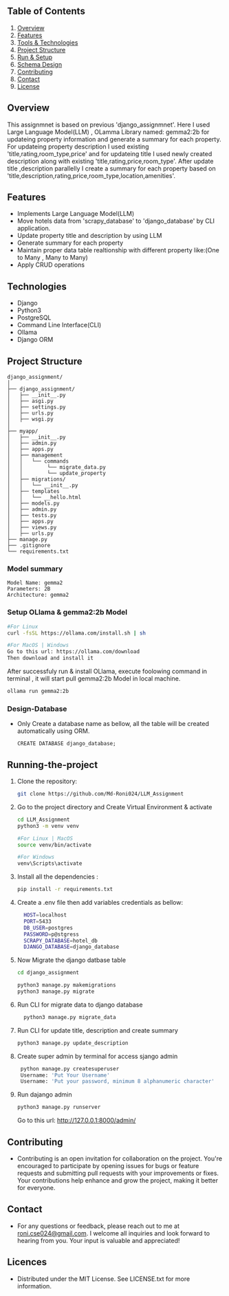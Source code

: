 ## Table of Contents
1. [Overview ](#Overview )
1. [Features](#features)
2. [Tools & Technologies](#technologies)
3. [Project Structure](#project-structure) 
5. [Run & Setup](#Running-the-project)
6. [Schema Design](#Design-Database)
7. [Contributing](#Contributing)
8. [Contact](#Contact)
10. [License](#license)


## Overview

This assignmnet is based on previous 'django_assignmnet'. Here I used Large Language Model(LLM) , OLamma Library named: gemma2:2b for updateing property information and generate a summary for each property. For updateing property description I used existing 'title,rating,room_type,price' and for updateing title I used newly created description along with existing 'title,rating,price,room_type'. After update title ,description parallelly I create a summary for each property based on 'title,description,rating,price,room_type,location,amenities'.




## Features

- Implements Large Language Model(LLM)
- Move hotels data from 'scrapy_database' to 'django_database' by CLI application.
- Update property title and description by using LLM
- Generate summary for each property
- Maintain proper data table realtionship with different property like:(One to Many , Many to Many)
- Apply CRUD operations

## Technologies
- Django
- Python3
- PostgreSQL
- Command Line Interface(CLI)
- Ollama
- Django ORM

 

## Project Structure
```
django_assignment/
│
├── django_assignment/
│   ├── __init__.py
│   ├── asgi.py
│   ├── settings.py
│   ├── urls.py
│   ├── wsgi.py
│
├── myapp/
│   ├── __init__.py
│   ├── admin.py
│   ├── apps.py
│   ├── management
│   │   └── commands
│   │        └── migrate_data.py
│   │        └── update_property
│   ├── migrations/
│   │   └── __init__.py
│   ├── templates
│   │   └── __hello.html
│   ├── models.py
│   ├── admin.py
│   ├── tests.py
│   ├── apps.py
│   ├── views.py
│   ├── urls.py
├── manage.py
├── .gitignore
└── requirements.txt

```

### Model summary
  ```
  Model Name: gemma2
  Parameters: 2B
  Architecture: gemma2
  ```

### Setup OLlama & gemma2:2b Model
  ```bash
  #For Linux
  curl -fsSL https://ollama.com/install.sh | sh

  #For MacOS | Windows
  Go to this url: https://ollama.com/download 
  Then download and install it
  ```
  After successfuly run & install OLlama, execute foolowing command in terminal , it will start pull gemma2:2b Model in local machine.
  ```bash
  ollama run gemma2:2b
  ```



### Design-Database

- Only Create a database name as bellow, all the table will be created automatically using ORM.
  ```
  CREATE DATABASE django_database;
  ```


## Running-the-project

1. Clone the repository:
   ```bash
   git clone https://github.com/Md-Roni024/LLM_Assignment

   ```

2. Go to the project directory and Create Virtual Environment & activate
    ```bash
    cd LLM_Assignment
    python3 -m venv venv

    #For Linux | MacOS
    source venv/bin/activate

    #For Windows
    venv\Scripts\activate
    ```


3. Install all the dependencies :
   ```bash
   pip install -r requirements.txt
   ```
4. Create a .env file then add variables credentials as bellow:
    ```bash
      HOST=localhost
      PORT=5433
      DB_USER=postgres
      PASSWORD=p@stgress
      SCRAPY_DATABASE=hotel_db
      DJANGO_DATABASE=django_database
    ```


5. Now Migrate the django datbase table

    ```bash
    cd django_assignment

    python3 manage.py makemigrations
    python3 manage.py migrate
    ```
6. Run CLI for migrate data to django database
    ```bash
      python3 manage.py migrate_data
    ```


7. Run CLI for update title, description and create summary
    ```bash
    python3 manage.py update_description
    ```

8. Create super admin by terminal for access sjango admin

   ```bash
    python manage.py createsuperuser
    Username: 'Put Your Username'
    Username: 'Put your password, minimum 8 alphanumeric character'
   ```
9. Run dajango admin
    ```bash
    python3 manage.py runserver
    ```
   Go to this url: http://127.0.0.1:8000/admin/

  

## Contributing
- Contributing is an open invitation for collaboration on the project. You're encouraged to participate by opening issues for bugs or feature requests and submitting pull requests with your improvements or fixes. Your contributions help enhance and grow the project, making it better for everyone.

## Contact

- For any questions or feedback, please reach out to me at roni.cse024@gmail.com. I welcome all inquiries and look forward to hearing from you. Your input is valuable and appreciated!

## Licences
- Distributed under the MIT License. See LICENSE.txt for more information.

